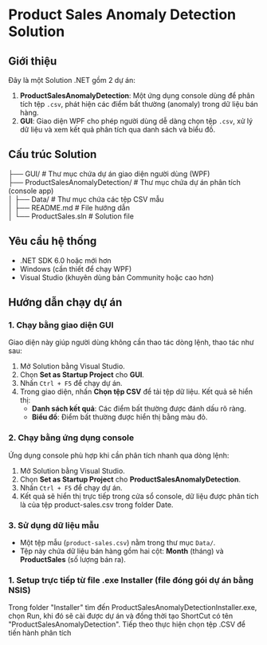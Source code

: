 # Product Sales Anomaly Detection Solution

## Giới thiệu
Đây là một Solution .NET gồm 2 dự án:
1. **ProductSalesAnomalyDetection**: Một ứng dụng console dùng để phân tích tệp `.csv`, phát hiện các điểm bất thường (anomaly) trong dữ liệu bán hàng.
2. **GUI**: Giao diện WPF cho phép người dùng dễ dàng chọn tệp `.csv`, xử lý dữ liệu và xem kết quả phân tích qua danh sách và biểu đồ.

## Cấu trúc Solution
├── GUI/ # Thư mục chứa dự án giao diện người dùng (WPF)<br>
├── ProductSalesAnomalyDetection/ # Thư mục chứa dự án phân tích (console app)<br>
│ ├── Data/ # Thư mục chứa các tệp CSV mẫu<br>
│ ├── README.md # File hướng dẫn<br>
│ └── ProductSales.sln # Solution file<br>
## Yêu cầu hệ thống
- .NET SDK 6.0 hoặc mới hơn
- Windows (cần thiết để chạy WPF)
- Visual Studio (khuyên dùng bản Community hoặc cao hơn)

## Hướng dẫn chạy dự án

### 1. Chạy bằng giao diện GUI
Giao diện này giúp người dùng không cần thao tác dòng lệnh, thao tác như sau:
1. Mở Solution bằng Visual Studio.
2. Chọn **Set as Startup Project** cho **GUI**.
3. Nhấn `Ctrl + F5` để chạy dự án.
4. Trong giao diện, nhấn **Chọn tệp CSV** để tải tệp dữ liệu.
  Kết quả sẽ hiển thị:
   - **Danh sách kết quả**: Các điểm bất thường được đánh dấu rõ ràng.
   - **Biểu đồ**: Điểm bất thường được hiển thị bằng màu đỏ.

### 2. Chạy bằng ứng dụng console
Ứng dụng console phù hợp khi cần phân tích nhanh qua dòng lệnh:
1. Mở Solution bằng Visual Studio.
2. Chọn **Set as Startup Project** cho **ProductSalesAnomalyDetection**.
3. Nhấn `Ctrl + F5` để chạy dự án.
4. Kết quả sẽ hiển thị trực tiếp trong cửa sổ console, dữ liệu được phân tích là của tệp product-sales.csv trong folder Date.

### 3. Sử dụng dữ liệu mẫu
- Một tệp mẫu (`product-sales.csv`) nằm trong thư mục `Data/`. 
- Tệp này chứa dữ liệu bán hàng gồm hai cột: **Month** (tháng) và **ProductSales** (số lượng bán ra).

 
### 1. Setup trực tiếp từ file .exe Installer (file đóng gói dự án bằng NSIS)
Trong folder "Installer" tìm đến ProductSalesAnomalyDetectionInstaller.exe, 
chọn Run, khi đó sẽ cài được dự án và đồng thời tạo ShortCut có tên  "ProductSalesAnomalyDetection".
 Tiếp theo thực hiện chọn tệp .CSV để tiến hành phân tích
